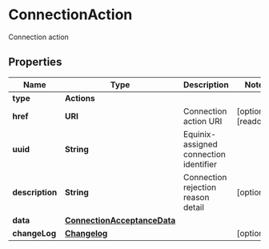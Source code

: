 

# ConnectionAction

Connection action

## Properties

| Name | Type | Description | Notes |
|------------ | ------------- | ------------- | -------------|
|**type** | **Actions** |  |  |
|**href** | **URI** | Connection action URI |  [optional] [readonly] |
|**uuid** | **String** | Equinix-assigned connection identifier |  |
|**description** | **String** | Connection rejection reason detail |  [optional] |
|**data** | [**ConnectionAcceptanceData**](ConnectionAcceptanceData.md) |  |  |
|**changeLog** | [**Changelog**](Changelog.md) |  |  [optional] |



